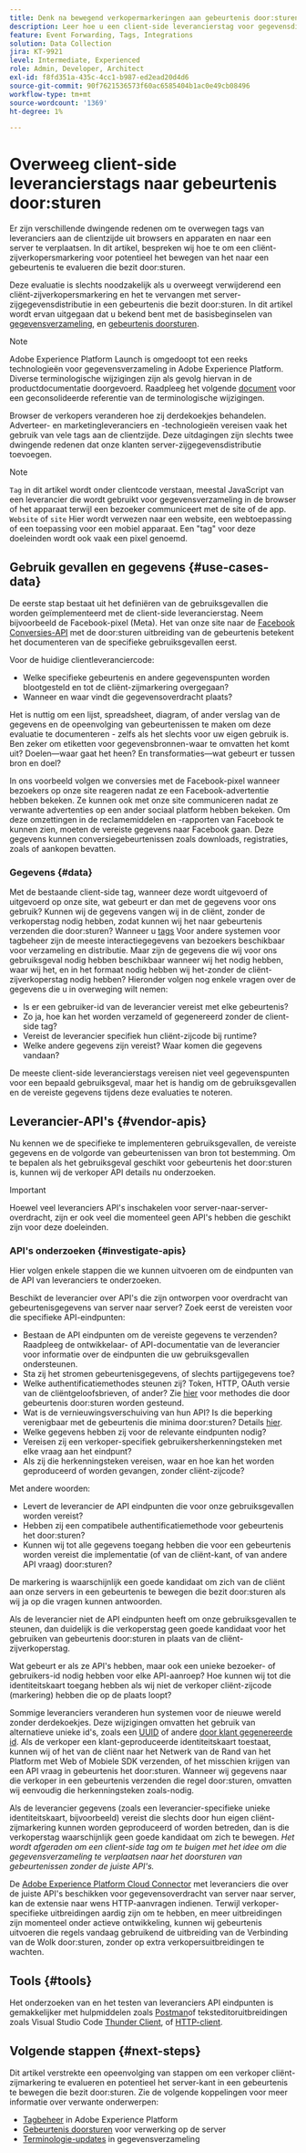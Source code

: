 ```yaml
---
title: Denk na bewegend verkopermarkeringen aan gebeurtenis door:sturen
description: Leer hoe u een client-side leverancierstag voor gegevensdistributie op de server evalueert.
feature: Event Forwarding, Tags, Integrations
solution: Data Collection
jira: KT-9921
level: Intermediate, Experienced
role: Admin, Developer, Architect
exl-id: f8fd351a-435c-4cc1-b987-ed2ead20d4d6
source-git-commit: 90f7621536573f60ac6585404b1ac0e49cb08496
workflow-type: tm+mt
source-wordcount: '1369'
ht-degree: 1%

---
```


# Overweeg client-side leverancierstags naar gebeurtenis door:sturen

Er zijn verschillende dwingende redenen om te overwegen tags van leveranciers aan de clientzijde uit browsers en apparaten en naar een server te verplaatsen. In dit artikel, bespreken wij hoe te om een cliënt-zijverkopersmarkering voor potentieel het bewegen van het naar een gebeurtenis te evalueren die bezit door:sturen.

Deze evaluatie is slechts noodzakelijk als u overweegt verwijderend een cliënt-zijverkopersmarkering en het te vervangen met server-zijgegevensdistributie in een gebeurtenis die bezit door:sturen. In dit artikel wordt ervan uitgegaan dat u bekend bent met de basisbeginselen van [gegevensverzameling](https://experienceleague.adobe.com/docs/data-collection.html), en [gebeurtenis doorsturen](https://experienceleague.adobe.com/docs/experience-platform/tags/event-forwarding/overview.html).

>[!NOTE]
>
>Adobe Experience Platform Launch is omgedoopt tot een reeks technologieën voor gegevensverzameling in Adobe Experience Platform. Diverse terminologische wijzigingen zijn als gevolg hiervan in de productdocumentatie doorgevoerd. Raadpleeg het volgende [document](https://experienceleague.adobe.com/docs/experience-platform/tags/term-updates.html) voor een geconsolideerde referentie van de terminologische wijzigingen.

Browser de verkopers veranderen hoe zij derdekoekjes behandelen. Adverteer- en marketingleveranciers en -technologieën vereisen vaak het gebruik van vele tags aan de clientzijde. Deze uitdagingen zijn slechts twee dwingende redenen dat onze klanten server-zijgegevensdistributie toevoegen.

>[!NOTE]
>
>`Tag` in dit artikel wordt onder clientcode verstaan, meestal JavaScript van een leverancier die wordt gebruikt voor gegevensverzameling in de browser of het apparaat terwijl een bezoeker communiceert met de site of de app. `Website` of `site` Hier wordt verwezen naar een website, een webtoepassing of een toepassing voor een mobiel apparaat. Een &quot;tag&quot; voor deze doeleinden wordt ook vaak een pixel genoemd.

## Gebruik gevallen en gegevens {#use-cases-data}

De eerste stap bestaat uit het definiëren van de gebruiksgevallen die worden geïmplementeerd met de client-side leverancierstag. Neem bijvoorbeeld de Facebook-pixel (Meta). Het van onze site naar de [Facebook Conversies-API](https://exchange.adobe.com/apps/ec/105509/facebook-conversions-api-extension) met de door:sturen uitbreiding van de gebeurtenis betekent het documenteren van de specifieke gebruiksgevallen eerst.

Voor de huidige clientleveranciercode:

- Welke specifieke gebeurtenis en andere gegevenspunten worden blootgesteld en tot de cliënt-zijmarkering overgegaan?
- Wanneer en waar vindt die gegevensoverdracht plaats?

Het is nuttig om een lijst, spreadsheet, diagram, of ander verslag van de gegevens en de opeenvolging van gebeurtenissen te maken om deze evaluatie te documenteren - zelfs als het slechts voor uw eigen gebruik is. Ben zeker om etiketten voor gegevensbronnen-waar te omvatten het komt uit? Doelen—waar gaat het heen? En transformaties—wat gebeurt er tussen bron en doel?

In ons voorbeeld volgen we conversies met de Facebook-pixel wanneer bezoekers op onze site reageren nadat ze een Facebook-advertentie hebben bekeken. Ze kunnen ook met onze site communiceren nadat ze verwante advertenties op een ander sociaal platform hebben bekeken. Om deze omzettingen in de reclamemiddelen en -rapporten van Facebook te kunnen zien, moeten de vereiste gegevens naar Facebook gaan. Deze gegevens kunnen conversiegebeurtenissen zoals downloads, registraties, zoals of aankopen bevatten.

### Gegevens {#data}

Met de bestaande client-side tag, wanneer deze wordt uitgevoerd of uitgevoerd op onze site, wat gebeurt er dan met de gegevens voor ons gebruik? Kunnen wij de gegevens vangen wij in de cliënt, zonder de verkoperstag nodig hebben, zodat kunnen wij het naar gebeurtenis verzenden die door:sturen? Wanneer u [tags](https://experienceleague.adobe.com/docs/experience-platform/tags/home.html?lang=nl) Voor andere systemen voor tagbeheer zijn de meeste interactiegegevens van bezoekers beschikbaar voor verzameling en distributie. Maar zijn de gegevens die wij voor ons gebruiksgeval nodig hebben beschikbaar wanneer wij het nodig hebben, waar wij het, en in het formaat nodig hebben wij het-zonder de cliënt-zijverkoperstag nodig hebben? Hieronder volgen nog enkele vragen over de gegevens die u in overweging wilt nemen:

- Is er een gebruiker-id van de leverancier vereist met elke gebeurtenis?
- Zo ja, hoe kan het worden verzameld of gegenereerd zonder de client-side tag?
- Vereist de leverancier specifiek hun cliënt-zijcode bij runtime?
- Welke andere gegevens zijn vereist? Waar komen die gegevens vandaan?

De meeste client-side leverancierstags vereisen niet veel gegevenspunten voor een bepaald gebruiksgeval, maar het is handig om de gebruiksgevallen en de vereiste gegevens tijdens deze evaluaties te noteren.

## Leverancier-API&#39;s {#vendor-apis}

Nu kennen we de specifieke te implementeren gebruiksgevallen, de vereiste gegevens en de volgorde van gebeurtenissen van bron tot bestemming. Om te bepalen als het gebruiksgeval geschikt voor gebeurtenis het door:sturen is, kunnen wij de verkoper API details nu onderzoeken.

>[!IMPORTANT]
>
>Hoewel veel leveranciers API&#39;s inschakelen voor server-naar-server-overdracht, zijn er ook veel die momenteel geen API&#39;s hebben die geschikt zijn voor deze doeleinden.

### API&#39;s onderzoeken {#investigate-apis}

Hier volgen enkele stappen die we kunnen uitvoeren om de eindpunten van de API van leveranciers te onderzoeken.

Beschikt de leverancier over API&#39;s die zijn ontworpen voor overdracht van gebeurtenisgegevens van server naar server? Zoek eerst de vereisten voor die specifieke API-eindpunten:

- Bestaan de API eindpunten om de vereiste gegevens te verzenden? Raadpleeg de ontwikkelaar- of API-documentatie van de leverancier voor informatie over de eindpunten die uw gebruiksgevallen ondersteunen.
- Sta zij het stromen gebeurtenisgegevens, of slechts partijgegevens toe?
- Welke authentificatiemethodes steunen zij? Token, HTTP, OAuth versie van de cliëntgeloofsbrieven, of ander? Zie [hier](https://experienceleague.adobe.com/docs/experience-platform/tags/event-forwarding/secrets.html) voor methodes die door gebeurtenis door:sturen worden gesteund.
- Wat is de vernieuwingsverschuiving van hun API? Is die beperking verenigbaar met de gebeurtenis die minima door:sturen? Details [hier](https://experienceleague.adobe.com/docs/experience-platform/tags/event-forwarding/secrets.html#:~:text=you%20can%20configure%20the%20Refresh%20Offset%20value%20for%20the%20secret).
- Welke gegevens hebben zij voor de relevante eindpunten nodig?
- Vereisen zij een verkoper-specifiek gebruikersherkenningsteken met elke vraag aan het eindpunt?
- Als zij die herkenningsteken vereisen, waar en hoe kan het worden geproduceerd of worden gevangen, zonder cliënt-zijcode?

Met andere woorden:

- Levert de leverancier de API eindpunten die voor onze gebruiksgevallen worden vereist?
- Hebben zij een compatibele authentificatiemethode voor gebeurtenis het door:sturen?
- Kunnen wij tot alle gegevens toegang hebben die voor een gebeurtenis worden vereist die implementatie (of van de cliënt-kant, of van andere API vraag) door:sturen?

De markering is waarschijnlijk een goede kandidaat om zich van de cliënt aan onze servers in een gebeurtenis te bewegen die bezit door:sturen als wij ja op die vragen kunnen antwoorden.

Als de leverancier niet de API eindpunten heeft om onze gebruiksgevallen te steunen, dan duidelijk is die verkoperstag geen goede kandidaat voor het gebruiken van gebeurtenis door:sturen in plaats van de cliënt-zijverkoperstag.

Wat gebeurt er als ze API&#39;s hebben, maar ook een unieke bezoeker- of gebruikers-id nodig hebben voor elke API-aanroep? Hoe kunnen wij tot die identiteitskaart toegang hebben als wij niet de verkoper cliënt-zijcode (markering) hebben die op de plaats loopt?

Sommige leveranciers veranderen hun systemen voor de nieuwe wereld zonder derdekoekjes. Deze wijzigingen omvatten het gebruik van alternatieve unieke id&#39;s, zoals een [UUID](https://developer.mozilla.org/en-US/docs/Glossary/UUID) of andere [door klant gegenereerde id](https://experienceleague.adobe.com/docs/experience-platform/edge/identity/first-party-device-ids.html). Als de verkoper een klant-geproduceerde identiteitskaart toestaat, kunnen wij of het van de cliënt naar het Netwerk van de Rand van het Platform met Web of Mobiele SDK verzenden, of het misschien krijgen van een API vraag in gebeurtenis het door:sturen. Wanneer wij gegevens naar die verkoper in een gebeurtenis verzenden die regel door:sturen, omvatten wij eenvoudig die herkenningsteken zoals-nodig.

Als de leverancier gegevens (zoals een leverancier-specifieke unieke identiteitskaart, bijvoorbeeld) vereist die slechts door hun eigen cliënt-zijmarkering kunnen worden geproduceerd of worden betreden, dan is die verkoperstag waarschijnlijk geen goede kandidaat om zich te bewegen. _Het wordt afgeraden om een client-side tag om te buigen met het idee om die gegevensverzameling te verplaatsen naar het doorsturen van gebeurtenissen zonder de juiste API&#39;s._

De [Adobe Experience Platform Cloud Connector](https://experienceleague.adobe.com/docs/experience-platform/tags/extensions/adobe/cloud-connector/overview.html) met leveranciers die over de juiste API&#39;s beschikken voor gegevensoverdracht van server naar server, kan de extensie naar wens HTTP-aanvragen indienen. Terwijl verkoper-specifieke uitbreidingen aardig zijn om te hebben, en meer uitbreidingen zijn momenteel onder actieve ontwikkeling, kunnen wij gebeurtenis uitvoeren die regels vandaag gebruikend de uitbreiding van de Verbinding van de Wolk door:sturen, zonder op extra verkopersuitbreidingen te wachten.

## Tools {#tools}

Het onderzoeken van en het testen van leveranciers API eindpunten is gemakkelijker met hulpmiddelen zoals [Postman](https://www.postman.com/)of teksteditoruitbreidingen zoals Visual Studio Code [Thunder Client](https://marketplace.visualstudio.com/items?itemName=rangav.vscode-thunder-client), of [HTTP-client](https://marketplace.visualstudio.com/items?itemName=mkloubert.vscode-http-client).

## Volgende stappen {#next-steps}

Dit artikel verstrekte een opeenvolging van stappen om een verkoper cliënt-zijmarkering te evalueren en potentieel het server-kant in een gebeurtenis te bewegen die bezit door:sturen. Zie de volgende koppelingen voor meer informatie over verwante onderwerpen:

- [Tagbeheer](https://experienceleague.adobe.com/docs/experience-platform/tags/home.html?lang=nl) in Adobe Experience Platform
- [Gebeurtenis doorsturen](https://experienceleague.adobe.com/docs/experience-platform/tags/event-forwarding/overview.html) voor verwerking op de server
- [Terminologie-updates](https://experienceleague.adobe.com/docs/experience-platform/tags/term-updates.html) in gegevensverzameling
